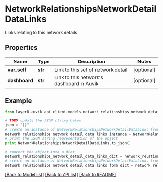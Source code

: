 # NetworkRelationshipsNetworkDetailDataLinks

Links relating to this network details

## Properties
Name | Type | Description | Notes
------------ | ------------- | ------------- | -------------
**var_self** | **str** | Link to this set of network detail | [optional] 
**dashboard** | **str** | Link to this network&#39;s dashboard in Auvik | [optional] 

## Example

```python
from layer8_auvik_api_client.models.network_relationships_network_detail_data_links import NetworkRelationshipsNetworkDetailDataLinks

# TODO update the JSON string below
json = "{}"
# create an instance of NetworkRelationshipsNetworkDetailDataLinks from a JSON string
network_relationships_network_detail_data_links_instance = NetworkRelationshipsNetworkDetailDataLinks.from_json(json)
# print the JSON string representation of the object
print NetworkRelationshipsNetworkDetailDataLinks.to_json()

# convert the object into a dict
network_relationships_network_detail_data_links_dict = network_relationships_network_detail_data_links_instance.to_dict()
# create an instance of NetworkRelationshipsNetworkDetailDataLinks from a dict
network_relationships_network_detail_data_links_form_dict = network_relationships_network_detail_data_links.from_dict(network_relationships_network_detail_data_links_dict)
```
[[Back to Model list]](../README.md#documentation-for-models) [[Back to API list]](../README.md#documentation-for-api-endpoints) [[Back to README]](../README.md)


